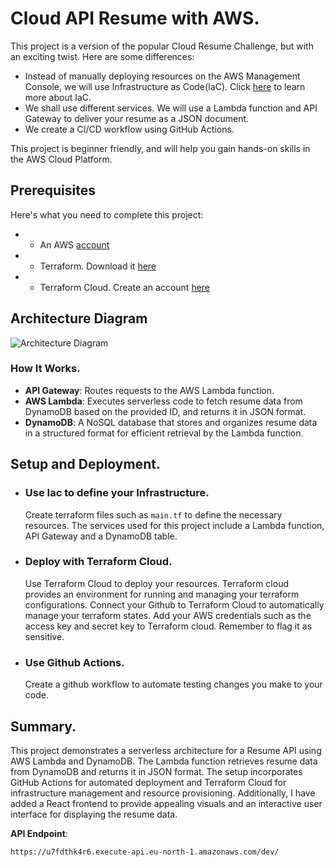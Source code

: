 # Cloud API Resume with AWS.

This project is a version of the popular Cloud Resume Challenge, but with an exciting twist. Here are some differences:
- Instead of manually deploying resources on the AWS Management Console, we will use Infrastructure as Code(IaC). Click [here](https://learn.microsoft.com/en-us/devops/deliver/what-is-infrastructure-as-code) to learn more about IaC.
- We shall use different services. We will use a Lambda function and API Gateway to deliver your resume as a JSON document.
- We create a CI/CD workflow using GitHub Actions.

This project is beginner friendly, and will help you gain hands-on skills in the AWS Cloud Platform. 

## Prerequisites
Here's what you need to complete this project:
- - An AWS [account](https://aws.amazon.com/resources/create-account/)
- - Terraform. Download it [here](https://www.terraform.io/)
- - Terraform Cloud. Create an account [here](https://app.terraform.io/session)

## Architecture Diagram

![Architecture Diagram](https://github.com/user-attachments/assets/b878a36f-b61a-4077-a3c2-73d8d7c4a51d)


### How It Works.
- **API Gateway**: Routes requests to the AWS Lambda function.
- **AWS Lambda**: Executes serverless code to fetch resume data from DynamoDB based on the provided ID, and returns it in JSON format.
- **DynamoDB**: A NoSQL database that stores and organizes resume data in a structured format for efficient retrieval by the Lambda function.

## Setup and Deployment.
- ### Use Iac to define your Infrastructure.
  Create terraform files such as ```main.tf``` to define the necessary resources. The services used for this project include a Lambda function, API Gateway and a DynamoDB table.

- ### Deploy with Terraform Cloud.
  Use Terraform Cloud to deploy your resources. Terraform cloud provides an environment for running and managing your terraform configurations.
  Connect your Github to Terraform Cloud to automatically manage your terraform states.
  Add your AWS credentials such as the access key and secret key to Terraform cloud. Remember to flag it as sensitive.
  
- ### Use Github Actions.
  Create a github workflow to automate testing changes you make to your code.

## Summary.
This project demonstrates a serverless architecture for a Resume API using AWS Lambda and DynamoDB. The Lambda function retrieves resume data from DynamoDB and returns it in JSON format. The setup incorporates GitHub Actions for automated deployment and Terraform Cloud for infrastructure management and resource provisioning. Additionally, I have added a React frontend to provide appealing visuals and an interactive user interface for displaying the resume data.

**API Endpoint**:
```
https://u7fdthk4r6.execute-api.eu-north-1.amazonaws.com/dev/
```
